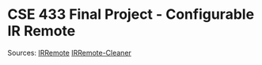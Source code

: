 # CSE 433 Final Project - Configurable IR Remote

Sources: 
[IRRemote](https://github.com/stDstm/Example_STM32F103/tree/master/IR_rec_trans)
[IRRemote-Cleaner](https://github.com/MatejGomboc/IRremote-STM32)
